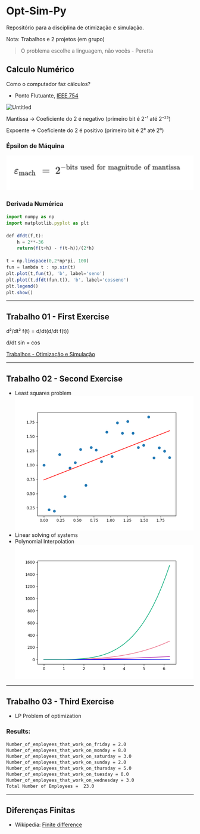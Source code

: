 # Opt-Sim-Py

Repositório para a disciplina de otimização e simulação.

Nota: Trabalhos e 2 projetos (em grupo)

> O problema escolhe a linguagem, não vocês - Peretta
>

## Calculo Numérico

Como o computador faz cálculos?

- Ponto Flutuante, [IEEE 754](https://www.h-schmidt.net/FloatConverter/IEEE754.html)

![Untitled](https://media.geeksforgeeks.org/wp-content/uploads/Single-Precision-IEEE-754-Floating-Point-Standard.jpg)

Mantissa → Coeficiente do 2 é negativo (primeiro bit é 2⁻¹ até 2⁻²³)

Expoente → Coeficiente do 2 é positivo (primeiro bit é 2⁸ até 2⁰)

### Épsilon de Máquina

![Untitled](docs/emach.png)

### Derivada Numérica

```jsx
import numpy as np
import matplotlib.pyplot as plt

def dfdt(f,t):
	h = 2**-36
	return(f(t+h) - f(t-h))/(2*h)

t = np.linspace(0,2*np*pi, 100)
fun = lambda t : np.sin(t)
plt.plot(t,fun(t), 'b', label='seno')
plt.plot(t,dfdt(fun,t)), 'b', label='cosseno')
plt.legend()
plt.show()
```
---
## Trabalho 01 - First Exercise

d²/dt² f(t) = d/dt(d/dt f(t))

d/dt sin = cos

[Trabalhos - Otimização e Simulação](https://www.notion.so/Trabalhos-Otimiza-o-e-Simula-o-bf0f0fd1458746179bd0f0234fe384bf)

---
## Trabalho 02 - Second Exercise
- Least squares problem
  ![Untitled](second_exercise/least_squares.png)
- Linear solving of systems
- Polynomial Interpolation
  ![Untitled](second_exercise/polynomial_interpolation.png)
---
## Trabalho 03 - Third Exercise
- LP Problem of optimization

### Results:
```Status: Optimal
Number_of_employees_that_work_on_friday = 2.0
Number_of_employees_that_work_on_monday = 8.0
Number_of_employees_that_work_on_saturday = 3.0
Number_of_employees_that_work_on_sunday = 2.0
Number_of_employees_that_work_on_thursday = 5.0
Number_of_employees_that_work_on_tuesday = 0.0
Number_of_employees_that_work_on_wednesday = 3.0
Total Number of Employees =  23.0
```

---

## Diferenças Finitas
- Wikipedia: [Finite difference](https://en.wikipedia.org/wiki/Finite_difference)